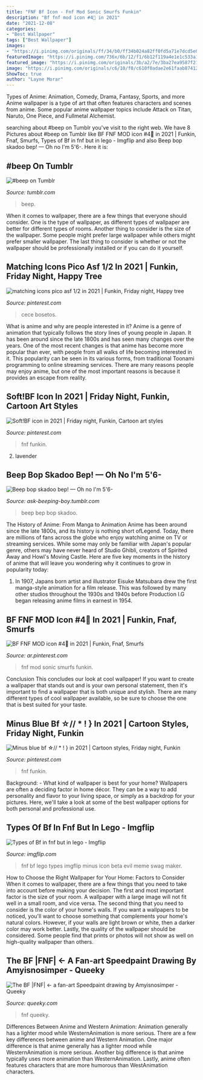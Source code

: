 ```yaml
---
title: "FNF Bf Icon - Fnf Mod Sonic Smurfs Funkin"
description: "Bf fnf mod icon #4💙 in 2021"
date: "2021-12-08"
categories:
- "Best Wallpaper"
tags: ["Best Wallpaper"]
images:
- "https://i.pinimg.com/originals/ff/34/b0/ff34b024a82ff0fd5a71e7dcd5e0525b.jpg"
featuredImage: "https://i.pinimg.com/736x/6b/12/f1/6b12f119a4e1e1c533a1ff9c452a613c.jpg"
featured_image: "https://i.pinimg.com/originals/3b/a2/7e/3ba27ea9587f21c8b9c2eb6534bf81b2.jpg"
image: "https://i.pinimg.com/originals/c6/10/f0/c610f0adae2e61faab87412664aad50b.jpg"
ShowToc: true
author: "Layne Morar"
---
```



Types of Anime: Animation, Comedy, Drama, Fantasy, Sports, and more
Anime wallpaper is a type of art that often features characters and scenes from anime. Some popular anime wallpaper topics include Attack on Titan, Naruto, One Piece, and Fullmetal Alchemist.

	

		
searching about #beep on Tumblr you've visit to the right web. We have 8 Pictures about #beep on Tumblr like BF FNF MOD icon #4💙 in 2021 | Funkin, Fnaf, Smurfs, Types of Bf in fnf but in lego - Imgflip and also Beep bop skadoo bep! — Oh no I&#039;m 5&#039;6-. Here it is:
		
    
## #beep On Tumblr

<img loading=lazy src="https://64.media.tumblr.com/53c3097059d652c2edf48c7d249a13df/852b951633f667c5-f6/s540x810/55b1886bcd4730b4b78df4101a68ce866a261e9c.png" onerror="this.onerror=null;this.src='https://tse3.mm.bing.net/th?id=OIP.5iWdjDFsppLyucSFZzUn5QHaIX&amp;pid=15.1';" alt="#beep on Tumblr">

_Source: tumblr.com_

>beep. 

	

When it comes to wallpaper, there are a few things that everyone should consider. One is the type of wallpaper, as different types of wallpaper are better for different types of rooms. Another thing to consider is the size of the wallpaper. Some people might prefer large wallpaper while others might prefer smaller wallpaper. The last thing to consider is whether or not the wallpaper should be professionally installed or if you can do it yourself.

    
## Matching Icons Pico Asf 1/2 In 2021 | Funkin, Friday Night, Happy Tree

<img loading=lazy src="https://i.pinimg.com/originals/3b/a2/7e/3ba27ea9587f21c8b9c2eb6534bf81b2.jpg" onerror="this.onerror=null;this.src='https://tse1.mm.bing.net/th?id=OIP.iYW2BOu2es7RFspiSRFgBQHaHa&amp;pid=15.1';" alt="matching icons pico asf 1/2 in 2021 | Funkin, Friday night, Happy tree">

_Source: pinterest.com_

>cece bosetos. 

	

What is anime and why are people interested in it?
Anime is a genre of animation that typically follows the story lines of young people in Japan. It has been around since the late 1800s and has seen many changes over the years. One of the most recent changes is that anime has become more popular than ever, with people from all walks of life becoming interested in it. This popularity can be seen in its various forms, from traditional Toonami programming to online streaming services. There are many reasons people may enjoy anime, but one of the most important reasons is because it provides an escape from reality.

    
## Soft!BF Icon In 2021 | Friday Night, Funkin, Cartoon Art Styles

<img loading=lazy src="https://i.pinimg.com/originals/c6/10/f0/c610f0adae2e61faab87412664aad50b.jpg" onerror="this.onerror=null;this.src='https://tse2.mm.bing.net/th?id=OIP.3XxBP7OvBVBFZX1U-tW4iwAAAA&amp;pid=15.1';" alt="Soft!BF icon in 2021 | Friday night, Funkin, Cartoon art styles">

_Source: pinterest.com_

>fnf funkin. 

	

2. lavender 

    
## Beep Bop Skadoo Bep! — Oh No I&#039;m 5&#039;6-

<img loading=lazy src="https://64.media.tumblr.com/48b19ec439ac677f6469da013b580c93/774c5a76c5e3dc8b-52/s1280x1920/f73da1a3d5b1ae723b084774fd782f491ae3f8c6.png" onerror="this.onerror=null;this.src='https://tse4.mm.bing.net/th?id=OIP.0gki_XoRkr046m_7HNKvyAHaHa&amp;pid=15.1';" alt="Beep bop skadoo bep! — Oh no I&#039;m 5&#039;6-">

_Source: ask-beeping-boy.tumblr.com_

>beep bep bop skadoo. 

	

The History of Anime: From Manga to Animation
Anime has been around since the late 1800s, and its history is nothing short ofLegend. Today, there are millions of fans across the globe who enjoy watching anime on TV or streaming services. While some may only be familiar with Japan's popular genre, others may have never heard of Studio Ghibli, creators of Spirited Away and Howl's Moving Castle. Here are five key moments in the history of anime that will leave you wondering why it continues to grow in popularity today:
1) In 1907, Japans born artist and illustrator Eisuke Matsubara drew the first manga-style animation for a film release. This was followed by many other studios throughout the 1930s and 1940s before Production I.G began releasing anime films in earnest in 1954.

    
## BF FNF MOD Icon #4💙 In 2021 | Funkin, Fnaf, Smurfs

<img loading=lazy src="https://i.pinimg.com/originals/ff/34/b0/ff34b024a82ff0fd5a71e7dcd5e0525b.jpg" onerror="this.onerror=null;this.src='https://tse3.mm.bing.net/th?id=OIP.uFZNzInUFzuQZM4Vp-VvAQAAAA&amp;pid=15.1';" alt="BF FNF MOD icon #4💙 in 2021 | Funkin, Fnaf, Smurfs">

_Source: ar.pinterest.com_

>fnf mod sonic smurfs funkin. 

	

Conclusion
This concludes our look at cool wallpaper! If you want to create a wallpaper that stands out and is your own personal statement, then it's important to find a wallpaper that is both unique and stylish. There are many different types of cool wallpaper available, so be sure to choose the one that is best suited for your taste.

    
## Minus Blue Bf ☆// * ! } In 2021 | Cartoon Styles, Friday Night, Funkin

<img loading=lazy src="https://i.pinimg.com/736x/6b/12/f1/6b12f119a4e1e1c533a1ff9c452a613c.jpg" onerror="this.onerror=null;this.src='https://tse1.mm.bing.net/th?id=OIP._iWl0hnpkPud8ZV2dUdUFAAAAA&amp;pid=15.1';" alt="Minus blue bf ☆// * ! } in 2021 | Cartoon styles, Friday night, Funkin">

_Source: pinterest.com_

>fnf funkin. 

	

Background: - What kind of wallpaper is best for your home?
Wallpapers are often a deciding factor in home décor. They can be a way to add personality and flavor to your living space, or simply as a backdrop for your pictures. Here, we'll take a look at some of the best wallpaper options for both personal and professional use.

    
## Types Of Bf In Fnf But In Lego - Imgflip

<img loading=lazy src="https://i.imgflip.com/550vl4.jpg" onerror="this.onerror=null;this.src='https://tse1.mm.bing.net/th?id=OIP.ZvfWcm5_cmnoI7d_-987DwHaCR&amp;pid=15.1';" alt="Types of Bf in fnf but in lego - Imgflip">

_Source: imgflip.com_

>fnf bf lego types imgflip minus icon beta evil meme swag maker. 

	

How to Choose the Right Wallpaper for Your Home: Factors to Consider
When it comes to wallpaper, there are a few things that you need to take into account before making your decision. The first and most important factor is the size of your room. A wallpaper with a large image will not fit well in a small room, and vice versa. 
The second thing that you need to consider is the color of your home's walls. If you want a wallpapers to be noticed, you'll want to choose something that complements your home's natural colors. However, if your walls are light brown or white, then a darker color may work better. 
Lastly, the quality of the wallpaper should be considered. Some people find that prints or photos will not show as well on high-quality wallpaper than others.

    
## The BF |FNF| ← A Fan-art Speedpaint Drawing By Amyisnosimper - Queeky

<img loading=lazy src="http://www.queeky.com/share/drawings/fan-art/364809/the-bf-fnf.jpg" onerror="this.onerror=null;this.src='https://tse4.mm.bing.net/th?id=OIP.qs0UgC1atoZ7o_ngYSCYSQHaEN&amp;pid=15.1';" alt="The BF |FNF| ← a fan-art Speedpaint drawing by Amyisnosimper - Queeky">

_Source: queeky.com_

>fnf queeky. 

	

Differences Between Anime and Western Animation: Animation generally has a lighter mood while WesternAnimation is more serious.
There are a few key differences between anime and Western Animation. One major difference is that anime generally has a lighter mood while WesternAnimation is more serious. Another big difference is that anime typically uses more animation than WesternAnimation. Lastly, anime often features characters that are more humorous than WestAnimation characters.

